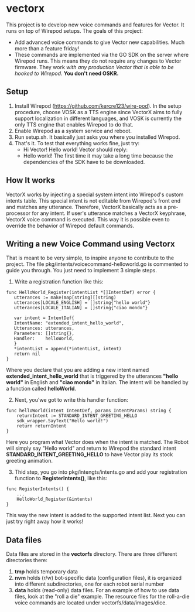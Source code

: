 # vectorx
This project is to develop new voice commands and features for Vector. It runs on top of Wirepod setups.
The goals of this project:
- Add advanced voice commands to give Vector new capabilities. Much more than a feature friday!
- These commands are implemented via the GO SDK on the server where Wirepod runs. This means they do
not require any changes to Vector firmware. They work *with any production Vector that is able to be hooked
to Wirepod*. **You don't need OSKR.**

## Setup
1. Install Wirepod (https://github.com/kercre123/wire-pod). In the setup procedure, choose VOSK as a TTS
   engine since VectorX aims to fully support localization in different languages, and VOSK is currently the
   only TTS engine that enables Wirepod to do that.
2. Enable Wirepod as a system service and reboot.
3. Run setup.sh. It basically just asks you where you installed Wirepod.
4. That's it. To test that everything works fine, just try:
   - Hi Vector! Hello world!
   Vector should reply:
   - Hello world!
   The first time it may take a long time because the dependencies of the SDK have to be downloaded.
   
## How It works
VectorX works by injecting a special system intent into Wirepod's custom intents table. This special 
intent is not editable from Wirepod's front end and matches any utterance. Therefore, VectorX basically
acts as a pre-processor for any intent. If user's utterance matches a VectorX keyphrase, VectorX voice
command is executed. This way it is possible even to override the behavior of Wirepod default commands.

## Writing a new Voice Command using Vectorx
That is meant to be very simple, to inspire anyone to contribute to the project. The file
pkg/intents/voicecommand-helloworld.go is commented to guide you through. You just need to implement 3
simple steps.
1) Write a registration function like this:
```
func HelloWorld_Register(intentList *[]IntentDef) error {
   utterances := make(map[string][]string)
   utterances[LOCALE_ENGLISH] = []string{"hello world"}
   utterances[LOCALE_ITALIAN] = []string{"ciao mondo"}

   var intent = IntentDef{
   IntentName: "extended_intent_hello_world",
   Utterances: utterances,
   Parameters: []string{},
   Handler:    helloWorld,
   }
   *intentList = append(*intentList, intent)
   return nil 
}
```   

Where you declare that you are adding a new intent named **extended_intent_hello_world** that is triggered
by the utterances **"hello world"** in English and **"ciao mondo"** in Italian. The intent will be handled
by a function called **helloWorld**. 

2) Next, you'we got to write this handler function:
```
func helloWorld(intent IntentDef, params IntentParams) string {
	returnIntent := STANDARD_INTENT_GREETING_HELLO
	sdk_wrapper.SayText("Hello world!")
	return returnIntent
}
```   

Here you program what Vector does when the intent is matched. The Robot will simply say "Hello world" and
return to Wirepod the standard intent **STANDARD_INTENT_GREETING_HELLO** to have Vector play its stock 
greeting animation.

3) Thid step, you go into pkg/intengts/intents.go and add your registration function to **RegisterIntents()**,
like this:

```
func RegisterIntents() {
    ...
    HelloWorld_Register(&intents)
}
```   

This way the new intent is added to the supported intent list. Next you can just try right away how it works!

## Data files
Data files are stored in the **vectorfs** directory. There are three different directories there:
1) **tmp** holds temporary data
2) **nvm** holds (r/w) bot-specific data (configuration files), it is organized into different subdirectories,
one for each robot serial number
3) **data** holds (read-only) data files. For an example of how to use data files, look at the "roll a die"
example. The resource files for the roll-a-die voice commands are located under vectorfs/data/images/dice.

